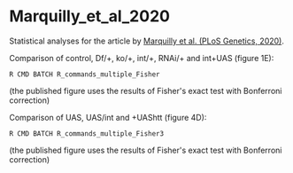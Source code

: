 # Marquilly_et_al_2020
Statistical analyses for the article by [Marquilly et al. (PLoS Genetics, 2020)](https://journals.plos.org/plosgenetics/article?id=10.1371/journal.pgen.1009287).

Comparison of control, Df/+, ko/+, int/+, RNAi/+ and int+UAS (figure 1E):

``R CMD BATCH R_commands_multiple_Fisher``

(the published figure uses the results of Fisher's exact test with Bonferroni correction)


Comparison of UAS, UAS/int and +UAShtt (figure 4D):

``R CMD BATCH R_commands_multiple_Fisher3``

(the published figure uses the results of Fisher's exact test with Bonferroni correction)
